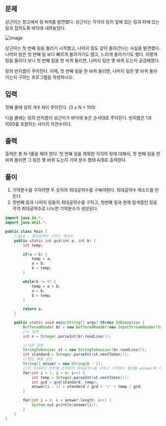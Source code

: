 ## 문제
상근이는 창고에서 링 N개를 발견했다. 상근이는 각각의 링이 앞에 있는 링과 뒤에 있는 링과 접하도록 바닥에 내려놓았다. 

![image](https://user-images.githubusercontent.com/39729721/123117278-907bd580-d47c-11eb-84e4-ccbe4898afe6.png)

상근이는 첫 번째 링을 돌리기 시작했고, 나머지 링도 같이 돌아간다는 사실을 발견했다. 나머지 링은 첫 번째 링 보다 빠르게 돌아가기도 했고, 느리게 돌아가기도 했다. 이렇게 링을 돌리다 보니 첫 번째 링을 한 바퀴 돌리면, 나머지 링은 몇 바퀴 도는지 궁금해졌다.

링의 반지름이 주어진다. 이때, 첫 번째 링을 한 바퀴 돌리면, 나머지 링은 몇 바퀴 돌아가는지 구하는 프로그램을 작성하시오.

## 입력
첫째 줄에 링의 개수 N이 주어진다. (3 ≤ N ≤ 100)

다음 줄에는 링의 반지름이 상근이가 바닥에 놓은 순서대로 주어진다. 반지름은 1과 1000를 포함하는 사이의 자연수이다.

## 출력
출력은 총 N-1줄을 해야 한다. 첫 번째 링을 제외한 각각의 링에 대해서, 첫 번째 링을 한 바퀴 돌리면 그 링은 몇 바퀴 도는지 기약 분수 형태 A/B로 출력한다.

## 풀이
1. 기약분수를 구하려면 두 숫자의 최대공약수를 구해야한다. 최대공약수 메소드를 만든다.
2. 첫번째 링과 나머지 링들의 최대공약수를 구하고, 첫번째 링과 현재 탐색중인 링을 각각 최대공약수로 나누면 기약분수가 생성된다.

```java
import java.io.*;
import java.util.*;

public class Main {
    //gcd : 최대공약수 구하는 메소드
    public static int gcd(int a, int b) {
        int temp;

        if(a < b) {
            temp = a;
            a = b;
            b = temp;
        }

        while(b != 0) {
            temp = a % b;
            a = b;
            b = temp;
        }

        return a;
    }

    public static void main(String[] args) throws IOException {
        BufferedReader br = new BufferedReader(new InputStreamReader(System.in));
        //n 입력
        int n = Integer.parseInt(br.readLine());

        //기준 설정
        StringTokenizer st = new StringTokenizer(br.readLine());
        int standard = Integer.parseInt(st.nextToken());
        //정답 배열 생성
        String[] answer = new String[n - 1];
        //각 숫자마다 첫번째 숫자와의 최대공약수를 구하고 기약분수 형태를 answer에 저장
        for(int i = 1; i < n; i++) {
            int temp = Integer.parseInt(st.nextToken());
            int gcd = gcd(standard, temp);
            answer[i - 1] = standard / gcd + "/" + temp / gcd;
        }

        for(int i = 0; i < answer.length; i++) {
            System.out.println(answer[i]);
        }
    }
}
```
